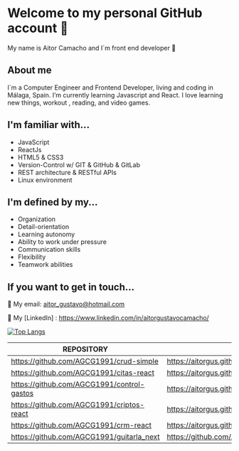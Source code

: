 # Welcome to my personal GitHub account 🤗

My name is Aitor Camacho and I´m front end developer 👋

## About me
I´m a Computer Engineer and Frontend Developer, living and coding in Málaga, Spain. I’m currently learning Javascript and React. I love learning new things, workout , reading, and video games. 

## I'm familiar with...
+ JavaScript 
+ ReactJs
+ HTML5 & CSS3  
+ Version-Control w/ GIT & GitHub & GitLab
+ REST architecture & RESTful APIs
+ Linux environment

## I'm defined by my...

+ Organization
+ Detail-orientation
+ Learning autonomy
+ Ability to work under pressure
+ Communication skills
+ Flexibility
+ Teamwork abilities

## If you want to get in touch...

📩 My email: aitor_gustavo@hotmail.com

🔭 My [LinkedIn] : https://www.linkedin.com/in/aitorgustavocamacho/

 [website]: https://agcg1991.github.io/


[![Top Langs](https://github-readme-stats.vercel.app/api/top-langs/?username=AGCG1991&layout=compact)](https://github.com/AGCG1991/github-readme-stats)


| REPOSITORY| LINK |
| ----- | ---- |
| https://github.com/AGCG1991/crud-simple | https://aitorgus.github.io/crud-simple/|
| https://github.com/AGCG1991/citas-react | https://aitorgus.github.io/citas-react/|
| https://github.com/AGCG1991/control-gastos | https://aitorgus.github.io/control-gastos/|
| https://github.com/AGCG1991/criptos-react | https://aitorgus.github.io/criptos-react/|
| https://github.com/AGCG1991/crm-react | https://aitorgus.github.io/crm-react/|
|https://github.com/AGCG1991/guitarla_next | https://github.com/AGCG1991/guitarla_next/blob/main/README.md |

